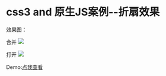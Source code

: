 # css3 and 原生JS案例--折扇效果

效果图：

合并
![](http://oiqshtf3v.bkt.clouddn.com/2017-08-03-09-28-42.png)

打开
![](http://oiqshtf3v.bkt.clouddn.com/2017-08-03-09-27-56.png)

Demo:[点我查看](http://www.maiduo.ren/foldingFan/)
